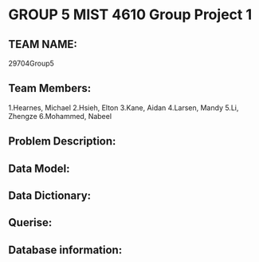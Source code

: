 <h1>GROUP 5 MIST 4610 Group Project 1</h1>
<h2>TEAM NAME:</h2>
29704Group5
<h2>Team Members:</h2>

1.Hearnes, Michael
2.Hsieh, Elton
3.Kane, Aidan
4.Larsen, Mandy
5.Li, Zhengze
6.Mohammed, Nabeel
<h2>Problem Description:</h2>
<h2>Data Model:</h2>
<h2>Data Dictionary:</h2>
<h2>Querise:</h2>
<h2>Database information:</h2>
